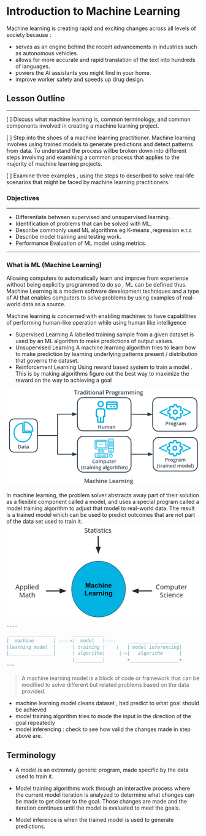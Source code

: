 # Introduction to Machine Learning
Machine learning is creating rapid and exciting changes across all levels of society because :
- serves as an  engine behind the recent advancements in industries such as autonomous vehicles.
- allows for more accurate and rapid translation of the text into hundreds of languages.
-  powers the AI assistants you might find in your home.
-  improve worker safety and speeds up drug design.

## Lesson Outline
------------------------------------------------
[ ] Discuss what machine learning is, common terminology, and common components involved in creating a machine learning project.

[ ]  Step into the shoes of a machine learning practitioner. Machine learning involves using trained models to generate predictions and detect patterns from data. To understand the process willbe broken down into different steps involving and examining a common process that applies to the majority of machine learning projects.

[ ] Examine  three examples , using the steps to described to solve real-life scenarios that might be faced by machine learning practitioners.

### Objectives
------------------------------------------------
- Differentiate between supervised and unsupervised learning .
- Identification of problems that can be solved with ML.
- Describe commonly used ML algorithms eg K-means ,regression e.t.c
- Describe model training and testing work.
- Performance Evaluation of ML model using metrics.

---------------------------------------

### What is ML (Machine Learning) 

Allowing computers to automatically learn and improve from experience without being explicitly programmed to do so , ML can be defined thus. Machine Learning is a modern software development techniques and a type of AI that enables computers to solve problems by using examples of real-world data as a source.

Machine learning is concerned with enabling machines to have capabilities of performing human-like operation while using human like intelligence

- Supervised Learning
    A labelled training sample from a given dataset is used by an ML algorithm  to make predictions of output values.
- Unsupervised Learning
    A machine learning algorithm tries to learn how to make prediction by learning underlying patterns present / distribution that governs the dataset.
- Reinforcement Learning
    Using reward based system to train a model . This is by making algorithms figure out the best way to maximize the reward on the way to achieving a goal

![img](../images/tradml.png)

In machine learning, the problem solver abstracts away part of their solution as a flexible component called a model, and uses a special program called a model training algorithm to adjust that model to real-world data. The result is a trained model which can be used to predict outcomes that are not part of the data set used to train it.
![img](../images/mlterm.png)

```py
""""
__________________      ____________
|  machine       | ---->|  model   |----    ___________________
|learning model  |      | training |    \   | model inferencing|
|________________|      | algorithm|     |->|   algorithm      |
                        |__________|        +__________________+
"""
```

>A machine learning model is a block of code or framework that can be modified to solve different but related problems based on the data provided.

- machine learning model cleans dataset , had predict to what goal should be achieved
- model training algorithm tries to mode the input in the direction of the goal repeatedly
- model inferencing : check to see how valid the changes made in step above are.
  
## Terminology
+ A model is an extremely generic program, made specific by the data used to train it.

+ Model training algorithms work through an interactive process where the current model iteration is analyzed to determine what changes can be made to get closer to the goal. Those changes are made and the iteration continues until the model is evaluated to meet the goals.

+ Model inference is when the trained model is used to generate predictions.